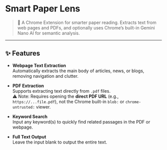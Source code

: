 # Smart Paper Lens

> 📖 A Chrome Extension for smarter paper reading. Extracts text from web pages and PDFs, and optionally uses Chrome’s built-in Gemini Nano AI for semantic analysis.

---

## ✨ Features

- **Webpage Text Extraction**  
  Automatically extracts the main body of articles, news, or blogs, removing navigation and clutter.

- **PDF Extraction**  
  Supports extracting text directly from `.pdf` files.  
  ⚠️ Note: Requires opening the **direct PDF URL** (e.g., `https://...file.pdf`), not the Chrome built-in `blob:` or `chrome-untrusted:` viewer.

- **Keyword Search**  
  Input any keyword(s) to quickly find related passages in the PDF or webpage.

- **Full Text Output**  
  Leave the input blank to output the entire text.